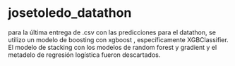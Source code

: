 # josetoledo_datathon
para la última entrega de .csv con las predicciones para el datathon, se utilizo un modelo de boosting con xgboost , específicamente XGBClassifier. 
El modelo de stacking con los modelos de random forest y gradient y el metadelo de regresión logística fueron descartados.
